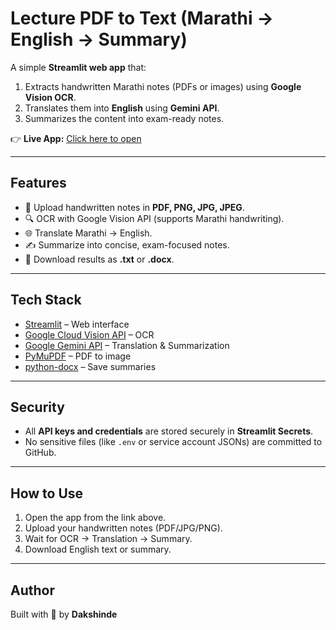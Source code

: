 # Lecture PDF to Text (Marathi → English → Summary)

A simple **Streamlit web app** that:
1. Extracts handwritten Marathi notes (PDFs or images) using **Google Vision OCR**.
2. Translates them into **English** using **Gemini API**.
3. Summarizes the content into exam-ready notes.

👉 **Live App:** [Click here to open](https://lecture-pdf-to-text.streamlit.app/)

---

## Features
- 📄 Upload handwritten notes in **PDF, PNG, JPG, JPEG**.
- 🔍 OCR with Google Vision API (supports Marathi handwriting).
- 🌐 Translate Marathi → English.
- ✍️ Summarize into concise, exam-focused notes.
- 💾 Download results as **.txt** or **.docx**.

---

## Tech Stack
- [Streamlit](https://streamlit.io/) – Web interface
- [Google Cloud Vision API](https://cloud.google.com/vision) – OCR
- [Google Gemini API](https://ai.google.dev) – Translation & Summarization
- [PyMuPDF](https://pymupdf.readthedocs.io/) – PDF to image
- [python-docx](https://python-docx.readthedocs.io/) – Save summaries

---

## Security
- All **API keys and credentials** are stored securely in **Streamlit Secrets**.
- No sensitive files (like `.env` or service account JSONs) are committed to GitHub.

---

## How to Use
1. Open the app from the link above.
2. Upload your handwritten notes (PDF/JPG/PNG).
3. Wait for OCR → Translation → Summary.
4. Download English text or summary.

---

## Author
Built with 🙌 by **Dakshinde**
